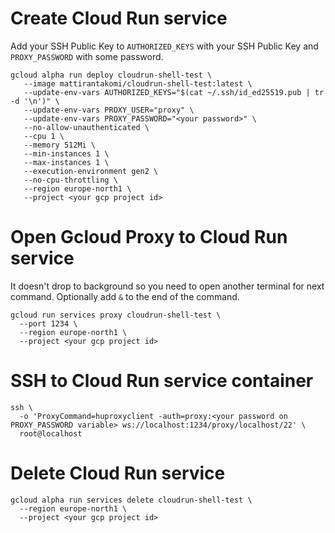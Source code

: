 # Create Cloud Run service
Add your SSH Public Key to `AUTHORIZED_KEYS` with your SSH Public Key and `PROXY_PASSWORD` with some password.

```
gcloud alpha run deploy cloudrun-shell-test \
   --image mattirantakomi/cloudrun-shell-test:latest \
   --update-env-vars AUTHORIZED_KEYS="$(cat ~/.ssh/id_ed25519.pub | tr -d '\n')" \
   --update-env-vars PROXY_USER="proxy" \
   --update-env-vars PROXY_PASSWORD="<your password>" \
   --no-allow-unauthenticated \
   --cpu 1 \
   --memory 512Mi \
   --min-instances 1 \
   --max-instances 1 \
   --execution-environment gen2 \
   --no-cpu-throttling \
   --region europe-north1 \
   --project <your gcp project id>
```

# Open Gcloud Proxy to Cloud Run service
It doesn't drop to background so you need to open another terminal for next command.
Optionally add `&` to the end of the command.
```
gcloud run services proxy cloudrun-shell-test \
  --port 1234 \
  --region europe-north1 \
  --project <your gcp project id>
```

# SSH to Cloud Run service container
```
ssh \
  -o 'ProxyCommand=huproxyclient -auth=proxy:<your password on PROXY_PASSWORD variable> ws://localhost:1234/proxy/localhost/22' \
  root@localhost
```

# Delete Cloud Run service
```
gcloud alpha run services delete cloudrun-shell-test \
  --region europe-north1 \
  --project <your gcp project id>
```
